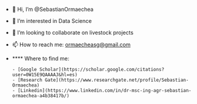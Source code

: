 - 👋 Hi, I’m @SebastianOrmaechea
- 👀 I’m interested in Data Science
- 💞️ I’m looking to collaborate on livestock projects
- 📫 How to reach me: ormaecheasg@gmail.com
- **** Where to find me:

      - [Google Scholar](https://scholar.google.com/citations?user=0W15E9QAAAAJ&hl=es)
      - [Research Gate](https://www.researchgate.net/profile/Sebastian-Ormaechea)
      - [Linkedin](https://www.linkedin.com/in/dr-msc-ing-agr-sebastian-ormaechea-a4b38417b/)

<!---
SebastianOrmaechea/SebastianOrmaechea is a ✨ special ✨ repository because its `README.md` (this file) appears on your GitHub profile.
You can click the Preview link to take a look at your changes.
--->
